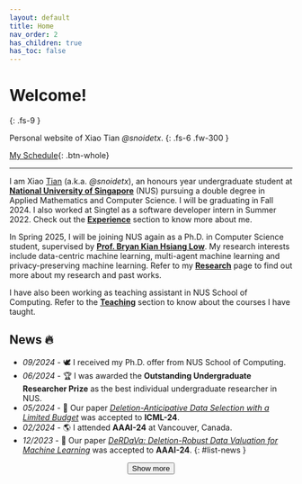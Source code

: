 ```yaml
---
layout: default
title: Home
nav_order: 2
has_children: true
has_toc: false
---
```


# Welcome!
{: .fs-9 }

Personal website of Xiao Tian *@snoidetx*.
{: .fs-6 .fw-300 }

[My Schedule](./home/schedule){: .btn-whole}

---

I am Xiao <u>Tian</u> (a.k.a. *@snoidetx*), an honours year undergraduate student at [**National University of Singapore**](https://nus.edu.sg/) (NUS) pursuing a double degree in Applied Mathematics and Computer Science. I will be graduating in Fall 2024. I also worked at Singtel as a software developer intern in Summer 2022. Check out the [**Experience**](./experience/) section to know more about me.

In Spring 2025, I will be joining NUS again as a Ph.D. in Computer Science student, supervised by [**Prof. Bryan Kian Hsiang Low**](https://www.comp.nus.edu.sg/cs/people/lowkh/). My research interests include data-centric machine learning, multi-agent machine learning and privacy-preserving machine learning. Refer to my [**Research**](./research/) page to find out more about my research and past works.

I have also been working as teaching assistant in NUS School of Computing. Refer to the [**Teaching**](./teaching/) section to know about the courses I have taught.

## News 🔥

- *09/2024* - 🕊️ I received my Ph.D. offer from NUS School of Computing.
- *06/2024* - 🏆 I was awarded the **Outstanding Undergraduate Researcher Prize** as the best individual undergraduate researcher in NUS.
- *05/2024* - 🎉 Our paper [*Deletion-Anticipative Data Selection with a Limited Budget*](./research/deletion-anticipative-data.md) was accepted to **ICML-24**.
- *02/2024* - 🌎 I attended **AAAI-24** at Vancouver, Canada.
- *12/2023* - 🎉 Our paper [*DeRDaVa: Deletion-Robust Data Valuation for Machine Learning*](./research/derdava-deletion-robust.md) was accepted to **AAAI-24**.
{: #list-news }

<div style="display: flex; justify-content: center; align-items: center;">
  <button id="list-news-btn" class="list-news-btn">Show more</button>
</div>

<script>{% include js/home/control_news_list.js %}</script>
